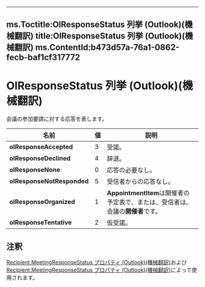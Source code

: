 

---
ms.Toctitle:OlResponseStatus 列挙 (Outlook)(機械翻訳)
title:OlResponseStatus 列挙 (Outlook)(機械翻訳)
ms.ContentId:b473d57a-76a1-0862-fecb-baf1cf317772
---
# OlResponseStatus 列挙 (Outlook)(機械翻訳)




会議の参加要請に対する応答を表します。

|**名前**|**値**|**説明**|
|---|---|---|
|**olResponseAccepted**|3|受諾。|
|**olResponseDeclined**|4|辞退。|
|**olResponseNone**|0|応答の必要なし。|
|**olResponseNotResponded**|5|受信者からの応答なし。|
|**olResponseOrganized**|1|**AppointmentItem**は開催者の予定表で、または、受信者は、会議の**開催者**です。|
|**olResponseTentative**|2|仮受諾。|



## 注釈
[Recipient.MeetingResponseStatus プロパティ (Outlook)(機械翻訳)](27f3e40a-b5e9-9f36-ae26-78cc85d160fa.md)および[Recipient.MeetingResponseStatus プロパティ (Outlook)(機械翻訳)](853cf25d-6cfc-baef-b906-acf43dbd6478.md)によって使用されます。




